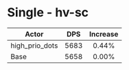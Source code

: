 # Single - hv-sc
| Actor | DPS | Increase |
|---|:---:|:---:|
|high_prio_dots|5683|0.44%|
|Base|5658|0.00%|
